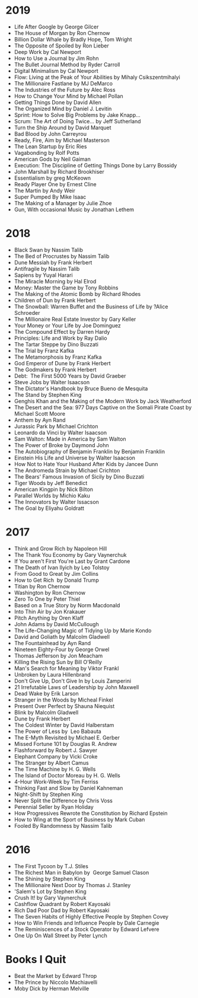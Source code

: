 # 2019
* Life After Google by George Gilcer
* The House of Morgan by Ron Chernow
* Billion Dollar Whale by Bradly Hope, Tom Wright
* The Opposite of Spoiled by Ron Lieber
* Deep Work by Cal Newport
* How to Use a Journal by Jim Rohn
* The Bullet Journal Method by Ryder Carroll
* Digital Minimalism by Cal Newport
* Flow: Living at the Peak of Your Abilities by Mihaly Csikszentmihalyi
* The Millionaire Fastlane by MJ DeMarco
* The Industries of the Future by Alec Ross
* How to Change Your Mind by Michael Pollan
* Getting Things Done by David Allen
* The Organized Mind by Daniel J. Levitin
* Sprint: How to Solve Big Problems by Jake Knapp...
* Scrum: The Art of Doing Twice... by Jeff Sutherland
* Turn the Ship Around by David Marquet
* Bad Blood by John Carreyrou
* Ready, Fire, Aim by Michael Masterson
* The Lean Startup by Eric Ries
* Vagabonding by Rolf Potts
* American Gods by Neil Gaiman
* Execution: The Discipline of Getting Things Done by Larry Bossidy
* John Marshall by Richard Brookhiser
* Essentialism by greg McKeown
* Ready Player One by Ernest Cline
* The Martin by Andy Weir
* Super Pumped By Mike Isaac
* The Making of a Manager by Julie Zhoe
* Gun, With occasional Music by Jonathan Lethem

# 2018
* Black Swan by Nassim Talib
* The Bed of Procrustes by Nassim Talib
* Dune Messiah by Frank Herbert
* Antifragile by Nassim Talib
* Sapiens by Yuyal Harari
* The Miracle Morning by Hal Elrod
* Money: Master the Game by Tony Robbins
* The Making of the Atomic Bomb by Richard Rhodes
* Children of Dun by Frank Herbert
* The Snowball: Warren Buffet and the Business of Life by ?Alice Schroeder
* The Millionaire Real Estate Investor by Gary Keller
* Your Money or Your Life by Joe Dominguez
* The Compound Effect by Darren Hardy
* Principles: Life and Work by Ray Dalio
* The Tartar Steppe by Dino Buzzati
* The Trial by Franz Kafka
* The Metamorphosis by Franz Kafka
* God Emperor of Dune by Frank Herbert
* The Godmakers by Frank Herbert
* Debt:  The First 5000 Years by David Graeber
* Steve Jobs by Walter Isaacson
* The Dictator's Handbook by Bruce Bueno de Mesquita
* The Stand by Stephen King
* Genghis Khan and the Making of the Modern Work by Jack Weatherford
* The Desert and the Sea: 977 Days Captive on the Somali Pirate Coast by Michael Scott Moore
* Anthem by Ayn Rand
* Jurassic Park by Michael Crichton
* Leonardo da Vinci by Walter Isaacson
* Sam Walton: Made in America by Sam Walton
* The Power of Broke by Daymond John
* The Autobiography of Benjamin Franklin by Benjamin Franklin
* Einstein His Life and Universe by Walter Isaacson
* How Not to Hate Your Husband After Kids by Jancee Dunn
* The Andromeda Strain by Michael Crichton
* The Bears' Famous Invasion of Sicily by Dino Buzzati
* Tiger Woods by Jeff Benedict
* American Kingpin by Nick Bilton
* Parallel Worlds by Michio Kaku
* The Innovators by Walter Issacson
* The Goal by Eliyahu Goldratt

# 2017
* Think and Grow Rich by Napoleon Hill
* The Thank You Economy by Gary Vaynerchuk
* If You aren't First You're Last by Grant Cardone
* The Death of Ivan Ilyich by Leo Tolstoy
* From Good to Great by Jim Collins
* How to Get Rich  by Donald Trump
* Titian by Ron Chernow
* Washington by Ron Chernow
* Zero To One by Peter Thiel
* Based on a True Story by Norm Macdonald
* Into Thin Air by Jon Krakauer
* Pitch Anything by Oren Klaff
* John Adams by David McCullough
* The Life-Changing Magic of Tidying Up by Marie Kondo
* David and Goliath by Malcolm Gladwell
* The Fountainhead by Ayn Rand
* Nineteen Eighty-Four by George Orwel
* Thomas Jefferson by Jon Meacham
* Killing the Rising Sun by Bill O'Reilly
* Man's Search for Meaning by Viktor Frankl
* Unbroken by Laura Hillenbrand
* Don't Give Up, Don't Give In by Louis Zamperini
* 21 Irrefutable Laws of Leadership by John Maxwell
* Dead Wake by Erik Larson
* Stranger in the Woods by Micheal Finkel
* Present Over Perfect by Shauna Niequist
* Blink by Malcolm Gladwell
* Dune by Frank Herbert
* The Coldest Winter by David Halberstam
* The Power of Less by  Leo Babauta
* The E-Myth Revisited by Michael E. Gerber
* Missed Fortune 101 by Douglas R. Andrew
* Flashforward by Robert J. Sawyer
* Elephant Company by Vicki Croke
* The Stranger by Albert Camus
* The Time Machine by H. G. Wells
* The Island of Doctor Moreau by H. G. Wells
* 4-Hour Work-Week by Tim Ferriss
* Thinking Fast and Slow by Daniel Kahneman
* Night-Shift by Stephen King
* Never Split the Difference by Chris Voss
* Perennial Seller by Ryan Holiday
* How Progressives Rewrote the Constitution by Richard Epstein
* How to Wing at the Sport of Business by Mark Cuban
* Fooled By Randomness by Nassim Talib

# 2016
* The First Tycoon by T.J. Stiles
* The Richest Man in Babylon by  George Samuel Clason
* The Shining by Stephen King
* The Millionaire Next Door by Thomas J. Stanley
* 'Salem's Lot by Stephen King
* Crush It! by Gary Vaynerchuk
* Cashflow Quadrant by Robert Kayosaki
* Rich Dad Poor Dad by Robert Kayosaki
* The Seven Habits of Highly Effective People by Stephen Covey
* How to Win Friends and Influence People by Dale Carnegie
* The Reminiscences of a Stock Operator by Edward Lefvere
* One Up On Wall Street by Peter Lynch

# Books I Quit

* Beat the Market by Edward Throp
* The Prince by Niccolo Machiavelli
* Moby Dick by Herman Melville
